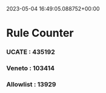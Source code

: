 2023-05-04 16:49:05.088752+00:00
# Rule Counter 
 ### UCATE : 435192

 ### Veneto : 103414

 ### Allowlist : 13929